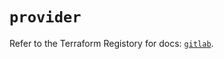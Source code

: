 # `provider`

Refer to the Terraform Registory for docs: [`gitlab`](https://registry.terraform.io/providers/gitlabhq/gitlab/16.6.0/docs).
